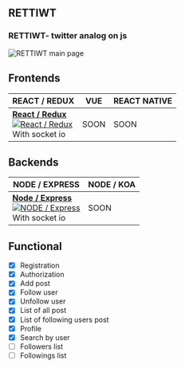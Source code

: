 ## RETTIWT

### **RETTIWT**- twitter analog on js

![RETTIWT main page](http://getcover.ru/i/6zdyj1541534834.85/pwiv8.png)

## Frontends

| REACT / REDUX                                                                                                                                                | VUE  | REACT NATIVE |
| ------------------------------------------------------------------------------------------------------------------------------------------------------------ | ---- | ------------ |
| [**React / Redux**<br/> ![React / Redux](https://i.imgur.com/tvQw8EJ.png) ](https://github.com/uliaaan/rettiwt/tree/master/react-redux)<br /> With socket io | SOON | SOON         |

## Backends

| NODE / EXPRESS                                                                                                                                             | NODE / KOA |
| ---------------------------------------------------------------------------------------------------------------------------------------------------------- | ---------- |
| [**Node / Express**<br/> ![NODE / Express](https://i.imgur.com/JPrsf1x.png) ](https://github.com/uliaaan/rettiwt/tree/master/express)<br /> With socket io | SOON       |

## Functional

- [x] Registration
- [x] Authorization
- [x] Add post
- [x] Follow user
- [x] Unfollow user
- [x] List of all post
- [x] List of following users post
- [x] Profile
- [x] Search by user
- [ ] Followers list
- [ ] Followings list
